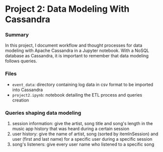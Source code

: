 # Project 2: Data Modeling With Cassandra

### Summary
In this project, I document workflow and thought processes for data modeling with Apache Cassandra in a Jupyter notebook.  With a NoSQL database as Cassandra, it is important to remember that data modeling follows queries.

### Files
- `event_data`: directory containing log data in csv format to be imported into Cassandra
- `project2.ipynb`: notebook detailing the ETL process and queries creation

### Queries shaping data modeling

1. session information: give the artist, song title and song's length in the music app history that was heard during a certain session
2. user history: give the name of artist, song (sorted by itemInSession) and user (first and last name) for a specific user during a specific session
3. song's listeners: give every user name who listened to a specific song